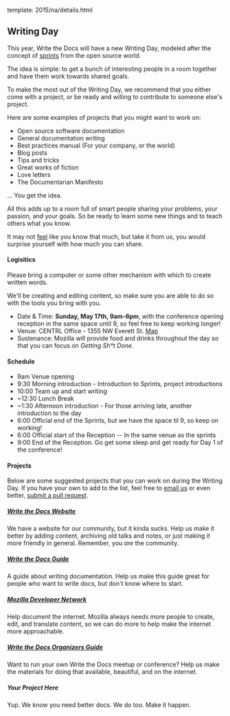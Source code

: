 template: 2015/na/details.html

## Writing Day

This year, Write the Docs will have a new Writing Day, modeled after the concept of [sprints](http://en.wikipedia.org/wiki/Sprint_%28software_development%29) from the open source world.

The idea is simple: to get a bunch of interesting people in a room together and have them work towards shared goals.

To make the most out of the Writing Day, we recommend that you either come with a project, or be ready and willing to contribute to someone else's project.

Here are some examples of projects that you might want to work on:

* Open source software documentation
* General documentation writing
* Best practices manual (For your company, or the world)
* Blog posts 
* Tips and tricks 
* Great works of fiction 
* Love letters
* The Documentarian Manifesto

... You get the idea.

All this adds up to a room full of smart people sharing your problems, your passion, and your goals.
So be ready to learn some new things and to teach others what you know.

It may not [feel](http://en.wikipedia.org/wiki/Impostor_syndrome) like you know that much, but take it from us, you would surprise yourself with how much you can share.

#### Logisitics

Please bring a computer or some other mechanism with which to create written words.

We'll be creating and editing content, so make sure you are able to do so with the tools you bring with you.

-   Date & Time: **Sunday, May 17th, 9am-6pm**, with the conference opening reception in the same space until 9, so feel free to keep working longer!
-   Venue: CENTRL Office - 1355 NW Everett St. [Map](https://goo.gl/maps/xljmU)
-   Sustenance: Mozilla will provide food and drinks throughout the day so that you can focus on *Getting Sh\*t Done*.

#### Schedule


* 9am       Venue opening
* 9:30      Morning introduction - Introduction to Sprints, project introductions
* 10:00     Team up and start writing
* ~12:30    Lunch Break
* ~1:30     Afternoon introduction - For those arriving late, another introduction to the day
* 6:00      Official end of the Sprints, but we have the space til 9, so keep on working!
* 6:00      Official start of the Reception -- In the same venue as the sprints
* 9:00      End of the Reception. Go get some sleep and get ready for Day 1 of the conference!


#### Projects

Below are some suggested projects that you can work on during the Writing Day.
If you have your own to add to the list, feel free to [email us](mailto:conf@writethedocs.org) or even better, [submit a pull request]().

##### [Write the Docs Website](http://www.writethedocs.org)

We have a website for our community, but it kinda sucks. Help us make it better by adding content, archiving old talks and notes, or just making it more friendly in general. Remember, you *are* the community.

##### [Write the Docs Guide](http://docs.writethedocs.org/)

A guide about writing documentation. Help us make this guide great for people who want to write docs, but don't know where to start.

##### [Mozilla Developer Network](https://developer.mozilla.org/en-US/)

Help document the internet. Mozilla always needs more people to create, edit, and translate content, so we can do more to help make the internet more approachable.

##### [Write the Docs Organizers Guide]()

Want to run your own Write the Docs meetup or conference? Help us make the materials for doing that available, beautiful, and on the internet.

##### Your Project Here

Yup. We know you need better docs. We do too. Make it happen.

